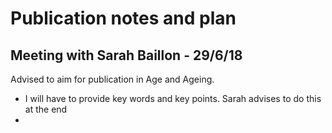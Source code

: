 Publication notes and plan
==========================

Meeting with Sarah Baillon - 29/6/18
-----------------------------------

Advised to aim for publication in Age and Ageing.

* I will have to provide key words and key points. Sarah advises to do this at the end
* 